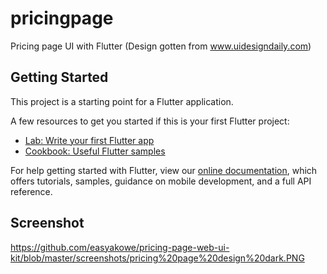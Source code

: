 # pricingpage

Pricing page UI with Flutter (Design gotten from www.uidesigndaily.com)

## Getting Started

This project is a starting point for a Flutter application.

A few resources to get you started if this is your first Flutter project:

- [Lab: Write your first Flutter app](https://flutter.dev/docs/get-started/codelab)
- [Cookbook: Useful Flutter samples](https://flutter.dev/docs/cookbook)

For help getting started with Flutter, view our
[online documentation](https://flutter.dev/docs), which offers tutorials,
samples, guidance on mobile development, and a full API reference.

## Screenshot
https://github.com/easyakowe/pricing-page-web-ui-kit/blob/master/screenshots/pricing%20page%20design%20dark.PNG
